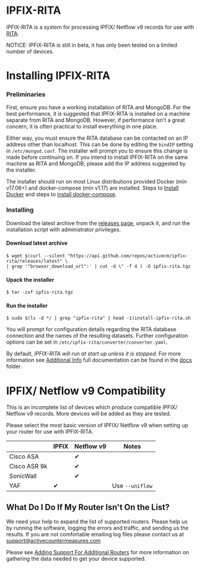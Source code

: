 # IPFIX-RITA

IPFIX-RITA is a system for processing IPFIX/ Netflow v9 records for use with
[RITA](https://github.com/activecm/rita).


NOTICE: IPFIX-RITA is still in beta, it has only been tested on a limited number of devices.

# Installing IPFIX-RITA

### Preliminaries

First, ensure you have a working installation of RITA and MongoDB. For the best performance,
it is suggested that IPFIX-RITA is installed on a machine separate from RITA and MongoDB.
However, if performance isn't a great concern, it is often practical to install everything
in one place.

Either way, you must ensure the RITA database can be contacted on an IP address other than
localhost. This can be done by editing the `bindIP` setting in `/etc/mongod.conf`.
The installer will prompt you to ensure this change is made before continuing
on.  If you intend to install IPFIX-RITA on the same machine as RITA
and MongoDB, please add the IP address suggested by the installer.

The installer should run on most Linux distributions provided Docker (min v17.06+) and
docker-compose (min v1.17) are installed. Steps to [Install Docker](https://docs.docker.com/install/)
and steps to [install docker-compose](https://docs.docker.com/compose/install/).

### Installing

Download the latest archive from the [releases page](https://github.com/activecm/ipfix-rita/releases),
unpack it, and run the installation script with administrator privileges.

#### Download latest archive
```
$ wget $(curl --silent "https://api.github.com/repos/activecm/ipfix-rita/releases/latest" \
| grep '"browser_download_url":' | cut -d \" -f 4 ) -O ipfix-rita.tgz
```

#### Upack the installer
```
$ tar -zxf ipfix-rita.tgz
```

#### Run the installer
```
$ sudo $(ls -d */ | grep "ipfix-rita" | head -1)install-ipfix-rita.sh
```

You will prompt for configuration details regarding the RITA database
connection and the names of the resulting datasets. Further configuration options
can be set in `/etc/ipfix-rita/converter/converter.yaml`.

By default, *IPFIX-RITA will run at start up unless it is stopped*. For more information
see [Additional Info](docs/Additional/%20Info.md) full documentation can be found in
the [docs](docs/) folder.

# IPFIX/ Netflow v9 Compatibility

This is an incomplete list of devices which produce compatible IPFIX/ Netflow v9 records.
More devices will be added as they are tested.

Please select the most basic version of IPFIX/ Netflow v9 when setting up your router for
use with IPFIX-RITA.

|              | IPFIX | Netflow v9 |       Notes      |
|--------------|-------|------------|------------------|
|   Cisco ASA  |       |     ✔      |                  |
| Cisco ASR 9k |       |     ✔      |                  |
|   SonicWall  |       |     ✔      |                  |
|     YAF      |   ✔   |            | Use `--uniflow`  |

## What Do I Do If My Router Isn't On the List?

We need your help to expand the list of supported routers. Please help us by running
the software, logging the errors and traffic, and sending us the results. If you are
not comfortable emailing log files please contact us at support@activecountermeasures.com

Please see [Adding Support For Additional Routers](docs/Router%20Support.md) for more
information on gathering the data needed to get your device supported.
